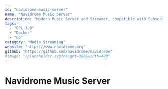 ```yaml
---
id: "navidrome-music-server"
name: "Navidrome Music Server"
description: "Modern Music Server and Streamer, compatible with Subsonic/Airsonic."
tags:
  - "GPL-3.0"
  - "Docker"
  - "Go"
category: "Media Streaming"
website: "https://www.navidrome.org"
github: "https://github.com/navidrome/navidrome"
#image: "/placeholder.svg?height=300&width=400"
---
```


# Navidrome Music Server
